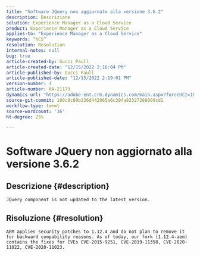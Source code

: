 ```yaml
---
title: "Software JQuery non aggiornato alla versione 3.6.2"
description: Descrizione
solution: Experience Manager as a Cloud Service
product: Experience Manager as a Cloud Service
applies-to: "Experience Manager as a Cloud Service"
keywords: “KCS”
resolution: Resolution
internal-notes: null
bug: true
article-created-by: Gucci Paull
article-created-date: "12/15/2022 2:16:04 PM"
article-published-by: Gucci Paull
article-published-date: "12/15/2022 2:19:01 PM"
version-number: 1
article-number: KA-21173
dynamics-url: "https://adobe-ent.crm.dynamics.com/main.aspx?forceUCI=1&pagetype=entityrecord&etn=knowledgearticle&id=88024dfc-827c-ed11-81ac-6045bd006704"
source-git-commit: 180c0c89b236d442965a6c30fa83327288009cd2
workflow-type: tm+mt
source-wordcount: '16'
ht-degree: 25%

---
```


# Software JQuery non aggiornato alla versione 3.6.2

## Descrizione {#description}


`JQuery component is not updated to the latest version.`


## Risoluzione {#resolution}


`AEM applies security patches to 1.12.4 and do not plan to remove it for backward compability reasons. As of today, our fork (1.12.4-aem) contains the fixes for CVEs CVE-2015-9251, CVE-2019-11358, CVE-2020-11022, CVE-2020-11023.`
